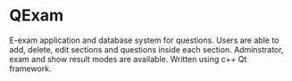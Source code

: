 # QExam

E-exam application and database system for questions. Users are able to add, delete, edit sections and questions inside each section. Adminstrator, exam and show result modes are available. Written using c++ Qt framework.
